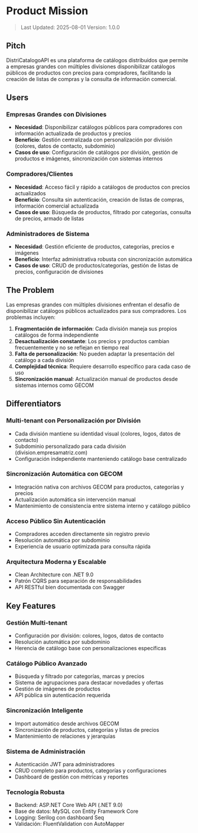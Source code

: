 # Product Mission

> Last Updated: 2025-08-01
> Version: 1.0.0

## Pitch

DistriCatalogoAPI es una plataforma de catálogos distribuidos que permite a empresas grandes con múltiples divisiones disponibilizar catálogos públicos de productos con precios para compradores, facilitando la creación de listas de compras y la consulta de información comercial.

## Users

### Empresas Grandes con Divisiones
- **Necesidad**: Disponibilizar catálogos públicos para compradores con información actualizada de productos y precios
- **Beneficio**: Gestión centralizada con personalización por división (colores, datos de contacto, subdominio)
- **Casos de uso**: Configuración de catálogos por división, gestión de productos e imágenes, sincronización con sistemas internos

### Compradores/Clientes
- **Necesidad**: Acceso fácil y rápido a catálogos de productos con precios actualizados
- **Beneficio**: Consulta sin autenticación, creación de listas de compras, información comercial actualizada
- **Casos de uso**: Búsqueda de productos, filtrado por categorías, consulta de precios, armado de listas

### Administradores de Sistema
- **Necesidad**: Gestión eficiente de productos, categorías, precios e imágenes
- **Beneficio**: Interfaz administrativa robusta con sincronización automática
- **Casos de uso**: CRUD de productos/categorías, gestión de listas de precios, configuración de divisiones

## The Problem

Las empresas grandes con múltiples divisiones enfrentan el desafío de disponibilizar catálogos públicos actualizados para sus compradores. Los problemas incluyen:

1. **Fragmentación de información**: Cada división maneja sus propios catálogos de forma independiente
2. **Desactualización constante**: Los precios y productos cambian frecuentemente y no se reflejan en tiempo real
3. **Falta de personalización**: No pueden adaptar la presentación del catálogo a cada división
4. **Complejidad técnica**: Requiere desarrollo específico para cada caso de uso
5. **Sincronización manual**: Actualización manual de productos desde sistemas internos como GECOM

## Differentiators

### Multi-tenant con Personalización por División
- Cada división mantiene su identidad visual (colores, logos, datos de contacto)
- Subdominio personalizado para cada división (division.empresamatriz.com)
- Configuración independiente manteniendo catálogo base centralizado

### Sincronización Automática con GECOM
- Integración nativa con archivos GECOM para productos, categorías y precios
- Actualización automática sin intervención manual
- Mantenimiento de consistencia entre sistema interno y catálogo público

### Acceso Público Sin Autenticación
- Compradores acceden directamente sin registro previo
- Resolución automática por subdominio
- Experiencia de usuario optimizada para consulta rápida

### Arquitectura Moderna y Escalable
- Clean Architecture con .NET 9.0
- Patrón CQRS para separación de responsabilidades
- API RESTful bien documentada con Swagger

## Key Features

### Gestión Multi-tenant
- Configuración por división: colores, logos, datos de contacto
- Resolución automática por subdominio
- Herencia de catálogo base con personalizaciones específicas

### Catálogo Público Avanzado
- Búsqueda y filtrado por categorías, marcas y precios
- Sistema de agrupaciones para destacar novedades y ofertas
- Gestión de imágenes de productos
- API pública sin autenticación requerida

### Sincronización Inteligente
- Import automático desde archivos GECOM
- Sincronización de productos, categorías y listas de precios
- Mantenimiento de relaciones y jerarquías

### Sistema de Administración
- Autenticación JWT para administradores
- CRUD completo para productos, categorías y configuraciones
- Dashboard de gestión con métricas y reportes

### Tecnología Robusta
- Backend: ASP.NET Core Web API (.NET 9.0)
- Base de datos: MySQL con Entity Framework Core
- Logging: Serilog con dashboard Seq
- Validación: FluentValidation con AutoMapper